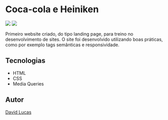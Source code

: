 # Coca-cola e Heiniken

![][def2]
![][def3]

Primeiro website criado, do tipo landing page, para treino no desenvolvimento de sites.
O site foi desenvolvido utilizando boas práticas, como por exemplo tags semânticas e responsividade.

## Tecnologias
* HTML
* CSS
* Media Queries

## Autor 
[David Lucas](<def>)

[def]: https://www.linkedin.com/in/david-lucas-19370727b/
[def2]: Print.png
[def3]: ./print2.png
